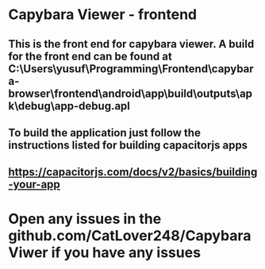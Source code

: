 # Capybara Viewer - frontend

## This is the front end for capybara viewer. A build for the front end can be found at C:\Users\yusuf\Programming\Frontend\capybara-browser\frontend\android\app\build\outputs\apk\debug\app-debug.apl

## To build the application just follow the instructions listed for building capacitorjs apps
## https://capacitorjs.com/docs/v2/basics/building-your-app

# Open any issues in the github.com/CatLover248/CapybaraViwer if you have any issues

